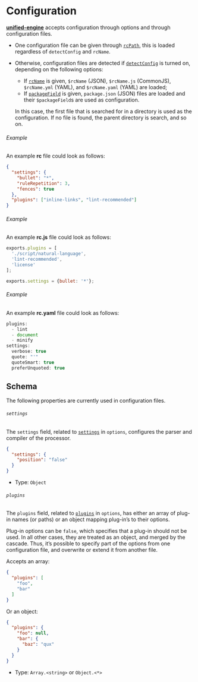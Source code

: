 # Configuration

[**unified-engine**][api] accepts configuration through options and
through configuration files.

*   One configuration file can be given through [`rcPath`][rc-path],
    this is loaded regardless of `detectConfig` and `rcName`.
*   Otherwise, configuration files are detected if
    [`detectConfig`][detect-config] is turned on, depending on the following
    options:

    *   If [`rcName`][rc-name] is given, `$rcName` (JSON),
        `$rcName.js` (CommonJS), `$rcName.yml` (YAML), and `$rcName.yaml` (YAML)
        are loaded;
    *   If [`packageField`][package-field] is given, `package.json`
        (JSON) files are loaded and their `$packageField`s are
        used as configuration.

    In this case, the first file that is searched for in a directory is used
    as the configuration.  If no file is found, the parent directory is search,
    and so on.

###### Example

An example **rc** file could look as follows:

```json
{
  "settings": {
    "bullet": "*",
    "ruleRepetition": 3,
    "fences": true
  },
  "plugins": ["inline-links", "lint-recommended"]
}
```

###### Example

An example **rc.js** file could look as follows:

```js
exports.plugins = [
  './script/natural-language',
  'lint-recommended',
  'license'
];

exports.settings = {bullet: '*'};
```

###### Example

An example **rc.yaml** file could look as follows:

```js
plugins:
  - lint
  - document
  - minify
settings:
  verbose: true
  quote: "'"
  quoteSmart: true
  preferUnquoted: true
```

## Schema

The following properties are currently used in configuration files.

###### `settings`

The `settings` field, related to [`settings`][settings] in `options`,
configures the parser and compiler of the processor.

```json
{
  "settings": {
    "position": "false"
  }
}
```

*   Type: `Object`

###### `plugins`

The `plugins` field, related to [`plugins`][plugins] in `options`, has
either an array of plug-in names (or paths) or an object mapping plug-in’s
to their options.

Plug-in options can be `false`, which specifies that a plug-in should
not be used.  In all other cases, they are treated as an object, and
merged by the cascade.  Thus, it’s possible to specify part of the
options from one configuration file, and overwrite or extend it from
another file.

Accepts an array:

```json
{
  "plugins": [
    "foo",
    "bar"
  ]
}
```

Or an object:

```json
{
  "plugins": {
    "foo": null,
    "bar": {
      "baz": "qux"
    }
  }
}
```

*   Type: `Array.<string>` or `Object.<*>`

<!-- Definitions -->

[api]: ../readme.md#api

[rc-path]: options.md#optionsrcpath

[settings]: options.md#optionssettings

[detect-config]: options.md#optionsdetectconfig

[rc-name]: options.md#optionsrcname

[package-field]: options.md#optionspackagefield

[plugins]: options.md#optionsplugins
